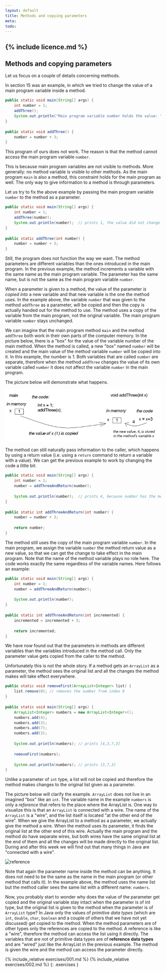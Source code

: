```yaml
---
layout: default
title: Methods and copying parameters
meta: 
todo: 
---
```

{% include licence.md %}
---
## Methods and copying parameters

Let us focus on a couple of details concerning methods.

In section 15 was an example, in which we tried to change the value of a main program variable inside a method.

```java
public static void main(String[] args) {
    int number = 1;
    addThree();
    System.out.println("Main program variable number holds the value: " + number);
}

public static void addThree() {
    number = number + 3;
}
```
  
This program of ours does not work. The reason is that the method cannot access the main program variable `number`.

This is because main program variables are not visible to methods. More generally: no method variable is visible to other methods. As the main program `main` is also a method, this constraint holds for the main program as well. The only way to give information to a method is through parameters.

Let us try to fix the above example by passing the main program variable `number` to the method as a parameter.

```java
public static void main(String[] args) {
    int number = 1;
    addThree(number);
    System.out.println(number);  // prints 1, the value did not change
}

public static addThree(int number) {
    number = number + 3;
}
```
  
Still, the program does not function the way we want. The method parameters are different variables than the ones introduced in the main program. In the previous example, the method increments a variable with the same name as the main program variable. The parameter has the same name, but is not the same as the main program variable `number`.

When a parameter is given to a method, the value of the parameter *is copied into* a new variable and that new variable is the one the method uses. In the example above, the variable `number` that was given to the method `addThree` as a parameter, will be copied and then the copy is actually handed out for the method to use. The method uses a copy of the variable from the main program, not the original variable. The main program variable `number` stays unchanged.

We can imagine that the main program method `main` and the method `addThree` both work in their own parts of the computer memory. In the picture below, there is a "box" for the value of the variable number of the main method. When the method is called, a new "box" named `number` will be created and the main value of the method variable `number` will be copied into it. In this example, the number is 1. Both variables that are called `number` are separate, therefore when the method `addThree` changes the value of its own variable called `number` it does not affect the variable `number` in the main program.

The picture below will demonstrate what happens.

![memory](images/19_copy.png)

The method can still naturally pass information to the caller, which happens by using a return value (i.e. using a `return` command to return a variable with a value). We can get the previous example to work by changing the code a little bit:

```java
public static void main(String[] args) {
    int number = 1;
    number = addThreeAndReturn(number);

    System.out.println(number);  // prints 4, because number has the method return value as its value
}

public static int addThreeAndReturn(int number) {
    number = number + 3;

    return number;
}
```
  
The method still uses the copy of the main program variable `number`. In the main program, we assign the variable `number` the method return value as a new value, so that we can get the change to take effect in the main program. Note that the name of the method variable plays no role here. The code works exactly the same regardless of the variable names. Here follows an example:

```java
public static void main(String[] args) {
    int number = 1;
    number = addThreeAndReturn(number);

    System.out.println(number);
}

public static int addThreeAndReturn(int incremented) {
    incremented = incremented + 3;

    return incremented;
}
```

We have now found out that the parameters in methods are different variables than the variables introduced in the method call. Only the parameter value gets copied from the caller to the method.

Unfortunately this is not the whole story. If a method gets an `ArrayList` as a parameter, the method sees the original list and all the changes the method makes will take effect everywhere.

```java
public static void removeFirst(ArrayList<Integer> list) {
    list.remove(0); // removes the number from index 0
}
  
public static void main(String[] args) {
    ArrayList<Integer> numbers = new ArrayList<Integer>();
    numbers.add(4);
    numbers.add(3);
    numbers.add(7);
    numbers.add(3);

    System.out.println(numbers); // prints [4,3,7,3]

    removeFirst(numbers);

    System.out.println(numbers); // prints [3,7,3]
}
```

Unlike a parameter of `int` type, a list will not be copied and therefore the method makes changes to the original list given as a parameter.

The picture below will clarify the example. `ArrayList` does not live in an imagined "box" like an `int`. The variable name in the example `numbers` is only a *reference* that refers to the place where the ArrayList is. One way to visualize this is that an `ArrayList` is connected with a wire. The name of the `ArrayList` is a "wire", and the list itself is located "at the other end of the wire". When we give the ArrayList to a method as a parameter, we actually give the method a wire. When the method uses its parameter, it finds the original list at the other end of this wire. Actually the main program and the method do have separate wires, but both wires have the same original list at the end of them and all the changes will be made directly to the original list. During and after this week we will find out that many things in Java are "connected with a wire".

![reference]({{site.baseurl}}/images/19_reference.png)

Note that again the parameter name inside the method can be anything. It does not need to be the same as the name in the main program (or other method that calls it). In the example above, the method uses the name list but the method caller sees the same list with a different name: `numbers`.

Now, you probably start to wonder why does the value of the parameter get copied and the original variable stay intact when the parameter is of int type, but the original list is given to the method when the parameter is of `ArrayList` type? In Java only the values of *primitive data types* (which are `int`, `double`, `char`, `boolean` and a couple of others that we have not yet discussed) get copied to the method. When the method parameters are of other types only the references are copied to the method. A reference is like a "wire", therefore the method can access the list using it directly. The variables that are not of primitive data types are of **reference data types** and are "wired" just like the ArrayList in the previous example. The method is given the wire and the method can access the parameter directly.

{% include_relative exercises/001.md %}
{% include_relative exercises/002.md %}
{: .exercises }